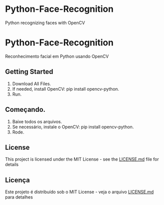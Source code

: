 # Python-Face-Recognition
Python recognizing faces with OpenCV 

# Python-Face-Recognition
Reconhecimento facial em Python usando OpenCV

## Getting Started

1. Download All Files. 
2. If needed, install OpenCV: pip install opencv-python.
3. Run. 

## Começando. 

1. Baixe todos os arquivos.
2. Se necessário, instale o OpenCV: pip install opencv-python.
3. Rode.

## License

This project is licensed under the MIT License - see the [LICENSE.md](LICENSE.md) file for details

## Licença 

Este projeto é distribuído sob o MIT License - veja o arquivo [LICENSE.md](LICENSE.md) para detalhes